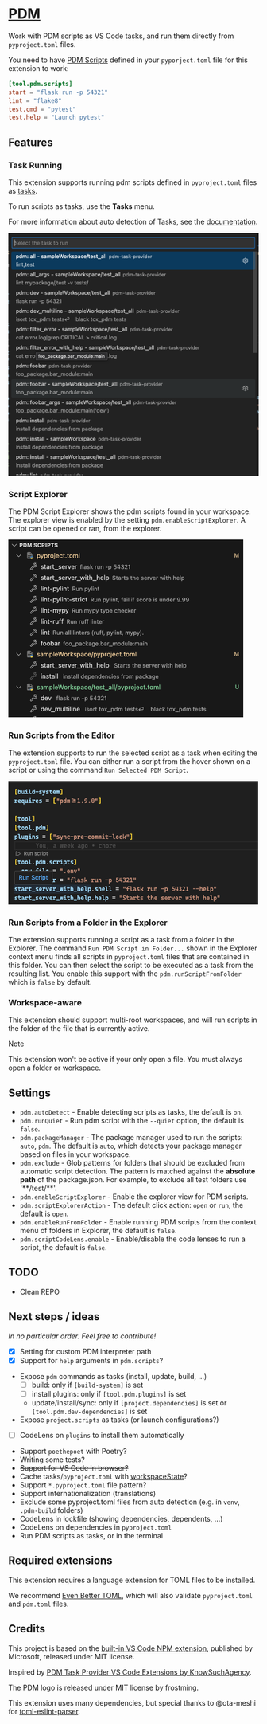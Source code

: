 # [PDM](https://marketplace.visualstudio.com/items?itemName=gabdug.pdm)

Work with PDM scripts as VS Code tasks, and run them directly from `pyproject.toml` files.

You need to have [PDM Scripts](https://pdm-project.org/latest/usage/scripts/) defined in your `pyporject.toml` file for this extension to work:

```toml pyproject.toml
[tool.pdm.scripts]
start = "flask run -p 54321"
lint = "flake8"
test.cmd = "pytest"
test.help = "Launch pytest"
```

## Features

### Task Running

This extension supports running pdm scripts defined in `pyproject.toml` files as [tasks](https://code.visualstudio.com/docs/editor/tasks).

To run scripts as tasks, use the **Tasks** menu.

For more information about auto detection of Tasks, see the [documentation](https://code.visualstudio.com/Docs/editor/tasks#_task-autodetection).

![](static/screenshots/task_runner.png)

### Script Explorer

The PDM Script Explorer shows the pdm scripts found in your workspace. The explorer view is enabled by the setting `pdm.enableScriptExplorer`. A script can be opened or ran, from the explorer.

![](static/screenshots/script_explorer.png)

### Run Scripts from the Editor

The extension supports to run the selected script as a task when editing the `pyproject.toml` file. You can either run a script from
the hover shown on a script or using the command `Run Selected PDM Script`.

![](static/screenshots/pyproject_codelens.png)

### Run Scripts from a Folder in the Explorer

The extension supports running a script as a task from a folder in the Explorer. The command `Run PDM Script in Folder...` shown in the Explorer context menu finds all scripts in `pyproject.toml` files that are contained in this folder. You can then select the script to be executed as a task from the resulting list. You enable this support with the `pdm.runScriptFromFolder` which is `false` by default.

### Workspace-aware

This extension should support multi-root workspaces, and will run scripts in the folder of the file that is currently active.

> [!NOTE]
> This extension won't be active if your only open a file. You must always open a folder or workspace.

## Settings

- `pdm.autoDetect` - Enable detecting scripts as tasks, the default is `on`.
- `pdm.runQuiet` - Run pdm script with the `--quiet` option, the default is `false`.
- `pdm.packageManager` - The package manager used to run the scripts: `auto`, `pdm`. The default is `auto`, which detects your package manager based on files in your workspace.
- `pdm.exclude` - Glob patterns for folders that should be excluded from automatic script detection. The pattern is matched against the **absolute path** of the package.json. For example, to exclude all test folders use '\*\*/test/\*\*'.
- `pdm.enableScriptExplorer` - Enable the explorer view for PDM scripts.
- `pdm.scriptExplorerAction` - The default click action: `open` or `run`, the default is `open`.
- `pdm.enableRunFromFolder` - Enable running PDM scripts from the context menu of folders in Explorer, the default is `false`.
- `pdm.scriptCodeLens.enable` - Enable/disable the code lenses to run a script, the default is `false`.

## TODO

- Clean REPO

## Next steps / ideas

_In no particular order. Feel free to contribute!_

- [x] Setting for custom PDM interpreter path
- [x] Support for `help` arguments in `pdm.scripts`?
- Expose `pdm` commands as tasks (install, update, build, ...)
  - [ ] build: only if `[build-system]` is set
  - [ ] install plugins: only if `[tool.pdm.plugins]` is set
  - update/install/sync: only if `[project.dependencies]` is set or `[tool.pdm.dev-dependencies]` is set
- Expose `project.scripts` as tasks (or launch configurations?)
- [ ] CodeLens on `plugins` to install them automatically
- Support `poethepoet` with Poetry?
- Writing some tests?
- ~~Support for VS Code in browser?~~
- Cache tasks/`pyproject.toml` with [workspaceState](https://code.visualstudio.com/api/references/vscode-api#ExtensionContext.workspaceState)?
- Support `*.pyproject.toml` file pattern?
- Support internationalization (translations)
- Exclude some pyproject.toml files from auto detection (e.g. in `venv`, `.pdm-build` folders)
- CodeLens in lockfile (showing dependencies, dependents, ...)
- CodeLens on dependencies in `pyproject.toml`
- Run PDM scripts as tasks, or in the terminal

## Required extensions

This extension requires a language extension for TOML files to be installed.

We recommend [Even Better TOML](https://marketplace.visualstudio.com/items?itemName=tamasfe.even-better-toml), which will also validate `pyproject.toml` and `pdm.toml` files.

## Credits

This project is based on the [built-in VS Code NPM extension](https://github.com/microsoft/vscode/tree/main/extensions/npm), published by Microsoft, released under MIT license.

Inspired by [PDM Task Provider VS Code Extensions by KnowSuchAgency](https://marketplace.visualstudio.com/items?itemName=knowsuchagency.pdm-task-provider).

The PDM logo is released under MIT license by frostming.

This extension uses many dependencies, but special thanks to @ota-meshi for [toml-eslint-parser](https://github.com/ota-meshi/toml-eslint-parser/tree/main).
